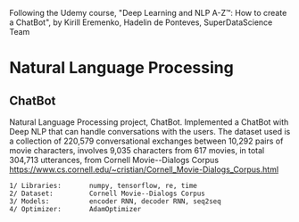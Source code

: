 Following the Udemy course, "Deep Learning and NLP A-Z™: How to create a ChatBot", by Kirill Eremenko, Hadelin de Ponteves, SuperDataScience Team
# Natural Language Processing
## ChatBot
Natural Language Processing project, ChatBot. Implemented a ChatBot with Deep NLP that can handle conversations with the users. The dataset used is a collection of 220,579 conversational exchanges between 10,292 pairs of movie characters, involves 9,035 characters from 617 movies, in total 304,713 utterances, from Cornell Movie--Dialogs Corpus https://www.cs.cornell.edu/~cristian/Cornell_Movie-Dialogs_Corpus.html

    1/ Libraries:       numpy, tensorflow, re, time
    2/ Dataset:         Cornell Movie--Dialogs Corpus
    3/ Models:          encoder RNN, decoder RNN, seq2seq
    4/ Optimizer:       AdamOptimizer
